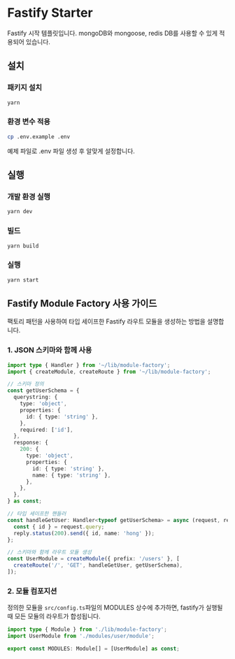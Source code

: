 # Fastify Starter

Fastify 시작 템플릿입니다. mongoDB와 mongoose, redis DB를 사용할 수 있게 적용되어 있습니다.

## 설치

### 패키지 설치

```bash
yarn
```

### 환경 변수 적용

```bash
cp .env.example .env
```

예제 파일로 .env 파일 생성 후 알맞게 설정합니다.

## 실행

### 개발 환경 실행

```bash
yarn dev
```

### 빌드

```bash
yarn build
```

### 실행

```bash
yarn start
```

## Fastify Module Factory 사용 가이드

팩토리 패턴을 사용하여 타입 세이프한 Fastify 라우트 모듈을 생성하는 방법을 설명합니다.

### 1. JSON 스키마와 함께 사용

```typescript
import type { Handler } from '~/lib/module-factory';
import { createModule, createRoute } from '~/lib/module-factory';

// 스키마 정의
const getUserSchema = {
  querystring: {
    type: 'object',
    properties: {
      id: { type: 'string' },
    },
    required: ['id'],
  },
  response: {
    200: {
      type: 'object',
      properties: {
        id: { type: 'string' },
        name: { type: 'string' },
      },
    },
  },
} as const;

// 타입 세이프한 핸들러
const handleGetUser: Handler<typeof getUserSchema> = async (request, reply) => {
  const { id } = request.query;
  reply.status(200).send({ id, name: 'hong' });
};

// 스키마와 함께 라우트 모듈 생성
const UserModule = createModule({ prefix: '/users' }, [
  createRoute('/', 'GET', handleGetUser, getUserSchema),
]);
```

### 2. 모듈 컴포지션

정의한 모듈을 `src/config.ts`파일의 MODULES 상수에 추가하면, fastify가 실행될 때 모든 모듈의 라우트가 합성됩니다.

```typescript
import type { Module } from './lib/module-factory';
import UserModule from './modules/user/module';

export const MODULES: Module[] = [UserModule] as const;
```
